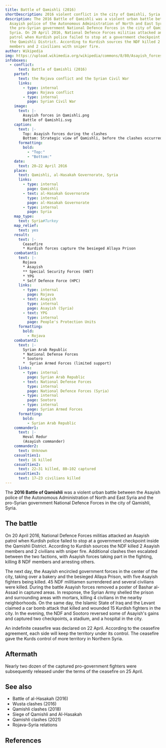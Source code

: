 ```yaml
---
title: Battle of Qamishli (2016)
shortDescription: 2016 violent conflict in the city of Qamishli, Syria
description: The 2016 Battle of Qamishli was a violent urban battle between the
  Asayish police of the Autonomous Administration of North and East Syria and
  the pro-Syrian government National Defence Forces in the city of Qamishli,
  Syria. On 20 April 2016, National Defence Forces militias attacked an Asayish
  patrol when Kurdish police failed to stop at a government checkpoint inside
  the Qamishli District. According to Kurdish sources the NDF killed 2 Asayish
  members and 2 civilians with sniper fire.
author: Wikipedia
img: https://upload.wikimedia.org/wikipedia/commons/8/80/Asayish_forces_in_Qamishli.png%0ABattle_of_Qamishli.svg
infoboxes:
  - conflict:
      text: Battle of Qamishli (2016)
    partof:
      text: the Rojava conflict and the Syrian Civil War
      links:
        - type: internal
          page: Rojava conflict
        - type: internal
          page: Syrian Civil War
    image:
      text: |-
        Asayish forces in Qamishli.png
        Battle of Qamishli.svg
    caption:
      text: |-
        Top: Asayish forces during the clashes
        Bottom: Strategic view of Qamishli, before the clashes occurred
      formatting:
        bold:
          - "Top:"
          - "Bottom:"
    date:
      text: 20–22 April 2016
    place:
      text: Qamishli, al-Hasakah Governorate, Syria
      links:
        - type: internal
          page: Qamishli
        - text: al-Hasakah Governorate
          type: internal
          page: al-Hasakah Governorate
        - type: internal
          page: Syria
    map_type:
      text: Syria#Turkey
    map_relief:
      text: yes
    result:
      text: |-
        Ceasefire 
        * Kurdish forces capture the besieged Allaya Prison
    combatant1:
      text: |-
        Rojava
        * Asayish 
        ** Special Security Forces (HAT) 
        * YPG 
        * Self Defence Force (HPC)
      links:
        - type: internal
          page: Rojava
        - text: Asayish
          type: internal
          page: Asayish (Syria)
        - text: YPG
          type: internal
          page: People's Protection Units
      formatting:
        bold:
          - Rojava
    combatant2:
      text: |-
        Syrian Arab Republic 
        * National Defense Forces
        * Sootoro 
        *  Syrian Armed Forces (limited support)
      links:
        - type: internal
          page: Syrian Arab Republic
        - text: National Defense Forces
          type: internal
          page: National Defence Forces (Syria)
        - type: internal
          page: Sootoro
        - type: internal
          page: Syrian Armed Forces
      formatting:
        bold:
          - Syrian Arab Republic
    commander1:
      text: |-
        Heval Redur 
        (Asayish commander)
    commander2:
      text: Unknown
    casualties1:
      text: 16 killed
    casualties2:
      text: 22–31 killed, 80–102 captured
    casualties3:
      text: 17–23 civilians killed
---
```


The **2016 Battle of Qamishli** was a violent urban battle between the Asayish police of the Autonomous Administration of North and East Syria and the pro-Syrian government National Defence Forces in the city of Qamishli, Syria.

## The battle
On 20 April 2016, National Defence Forces militias attacked an Asayish patrol when Kurdish police failed to stop at a government checkpoint inside the Qamishli District. According to Kurdish sources the NDF killed 2 Asayish members and 2 civilians with sniper fire. Additional clashes then escalated between the two factions, with Asayish forces taking part in the fighting, killing 8 NDF members and arresting others.

The next day, the Asayish encircled government forces in the center of the city, taking over a bakery and the besieged Allaya Prison, with five Asayish fighters being killed. 45 NDF militiamen surrendered and several civilians were killed. During the battle Asayish forces removed a poster of Bashar al-Assad in captured areas. In response, the Syrian Army shelled the prison and surrounding areas with mortars, killing 4 civilians in the nearby neighborhoods. On the same day, the Islamic State of Iraq and the Levant claimed a car bomb attack that killed and wounded 15 Kurdish fighters in the city. In the evening, the NDF and Sootoro reversed some of Asayish's gains and captured two checkpoints, a stadium, and a hospital in the city.

An indefinite ceasefire was declared on 22 April. According to the ceasefire agreement, each side will keep the territory under its control. The ceasefire gave the Kurds control of more territory in Northern Syria.

## Aftermath
Nearly two dozen of the captured pro-government fighters were subsequently released under the terms of the ceasefire on 25 April.

## See also
 * Battle of al-Hasakah (2016)
 * Wusta clashes (2016)
 * Qamishli clashes (2018)
 * Siege of Qamishli and Al-Hasakah
 * Qamishli clashes (2021)
 * Rojava–Syria relations


## References
